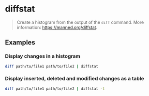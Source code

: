 # diffstat

> Create a histogram from the output of the `diff` command. More information: <https://manned.org/diffstat>.

## Examples

### Display changes in a histogram

```bash
diff path/to/file1 path/to/file2 | diffstat
```

### Display inserted, deleted and modified changes as a table

```bash
diff path/to/file1 path/to/file2 | diffstat -t
```
